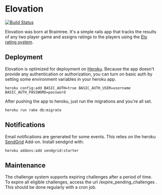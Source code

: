 Elovation
===========================

[![Build Status](https://travis-ci.org/ekingery/elovation.png?branch=master)](https://travis-ci.org/ekingery/elovation)

Elovation was born at Braintree. It's a simple rails app that tracks the results of any two player game and assigns ratings to the players using the [Elo rating system](http://en.wikipedia.org/wiki/Elo_rating_system).


Deployment
---------------------------

Elovation is optimized for deployment on [Heroku](http://www.heroku.com). Because the app doesn't provide any authentication or authorization, you can turn on basic auth by setting some environment variables in your heroku app.

`heroku config:add BASIC_AUTH=true BASIC_AUTH_USER=username BASIC_AUTH_PASSWORD=password`

After pushing the app to heroku, just run the migrations and you're all set.

`heroku run rake db:migrate`


Notifications
---------------------------

Email notifications are generated for some events.  This relies on the heroku [SendGrid](https://addons.heroku.com/sendgrid) Add-on.  Install sendgrid with:

`heroku addons:add sendgrid:starter`


Maintenance
---------------------------

The challenge system supports expiring challenges after a period of time.  To expire all eligible challenges, access the url /expire_pending_challenges .  This should be done regularly with a cron job.
